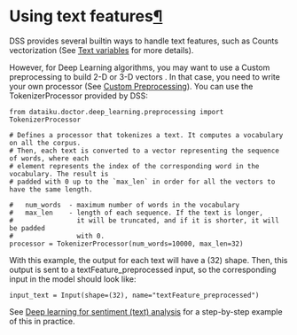 Using text features[¶](#using-text-features "Permalink to this heading")
========================================================================


DSS provides several builtin ways to handle text features, such as Counts vectorization (See [Text variables](../features-handling/text.html) for more details).


However, for Deep Learning algorithms, you may want to use a Custom preprocessing to build 2\-D or 3\-D vectors . In that case, you need to write your own processor (See [Custom Preprocessing](../features-handling/custom.html)). You can use the TokenizerProcessor provided by DSS:



```
from dataiku.doctor.deep_learning.preprocessing import TokenizerProcessor

# Defines a processor that tokenizes a text. It computes a vocabulary on all the corpus.
# Then, each text is converted to a vector representing the sequence of words, where each
# element represents the index of the corresponding word in the vocabulary. The result is
# padded with 0 up to the `max_len` in order for all the vectors to have the same length.

#   num_words  - maximum number of words in the vocabulary
#   max_len    - length of each sequence. If the text is longer,
#                it will be truncated, and if it is shorter, it will be padded
#                with 0.
processor = TokenizerProcessor(num_words=10000, max_len=32)

```


With this example, the output for each text will have a (32\) shape. Then, this output is sent to a textFeature\_preprocessed input, so the corresponding input in the model should look like:



```
input_text = Input(shape=(32), name="textFeature_preprocessed")

```


See [Deep learning for sentiment (text) analysis](https://knowledge.dataiku.com/latest/ml-analytics/nlp/deep-learning-sentiment-analysis/tutorial-index.html) for a step\-by\-step example of this in practice.
